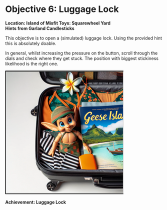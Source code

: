 # Objective 6: Luggage Lock
**Location: Island of Misfit Toys: Squarewheel Yard**  
**Hints from Garland Candlesticks**

This objective is to open a (simulated) luggage lock.
Using the provided hint this is absolutely doable.

In general, whilst increasing the pressure on the button, scroll through the dials and check where they get stuck.
The position with biggest stickiness likelihood is the right one.

![Open Luggage](luggagelock.png)

**Achievement: Luggage Lock**
<!--stackedit_data:
eyJoaXN0b3J5IjpbLTEwODY1NjMyNDAsMjAwNTA2OTU1LC0yMD
EwMTkyNjNdfQ==
-->